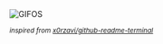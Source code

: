 <div align="justify">
<picture>
    <source media="(prefers-color-scheme: dark)" srcset="https://i.ibb.co/6HCgTWZ/output-gif.gif">
    <source media="(prefers-color-scheme: light)" srcset="https://i.ibb.co/6HCgTWZ/output-gif.gif">
    <img alt="GIFOS" src="https://i.ibb.co/6HCgTWZ/output-gif.gif">
</picture>

<sub><i>inspired from [x0rzavi/github-readme-terminal](https://github.com/x0rzavi/github-readme-terminal)</i></sub>

</div>

<!-- Image deletion URL: https://ibb.co/X7RSKC4/0e9eeed80ecfc94f7417153da0b69cb2 -->
